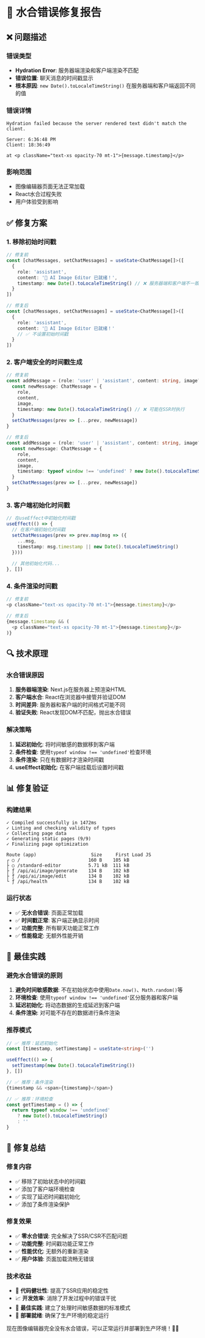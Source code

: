 # 🔧 水合错误修复报告

## ❌ **问题描述**

### **错误类型**
- **Hydration Error**: 服务器端渲染和客户端渲染不匹配
- **错误位置**: 聊天消息的时间戳显示
- **根本原因**: `new Date().toLocaleTimeString()` 在服务器端和客户端返回不同的值

### **错误详情**
```
Hydration failed because the server rendered text didn't match the client.

Server: 6:36:48 PM
Client: 18:36:49

at <p className="text-xs opacity-70 mt-1">{message.timestamp}</p>
```

### **影响范围**
- 图像编辑器页面无法正常加载
- React水合过程失败
- 用户体验受到影响

## ✅ **修复方案**

### **1. 移除初始时间戳**
```typescript
// 修复前
const [chatMessages, setChatMessages] = useState<ChatMessage[]>([
  {
    role: 'assistant',
    content: '🎨 AI Image Editor 已就绪！',
    timestamp: new Date().toLocaleTimeString() // ❌ 服务器端和客户端不一致
  }
])

// 修复后
const [chatMessages, setChatMessages] = useState<ChatMessage[]>([
  {
    role: 'assistant',
    content: '🎨 AI Image Editor 已就绪！'
    // ✅ 不设置初始时间戳
  }
])
```

### **2. 客户端安全的时间戳生成**
```typescript
// 修复前
const addMessage = (role: 'user' | 'assistant', content: string, image?: string) => {
  const newMessage: ChatMessage = {
    role,
    content,
    image,
    timestamp: new Date().toLocaleTimeString() // ❌ 可能在SSR时执行
  }
  setChatMessages(prev => [...prev, newMessage])
}

// 修复后
const addMessage = (role: 'user' | 'assistant', content: string, image?: string) => {
  const newMessage: ChatMessage = {
    role,
    content,
    image,
    timestamp: typeof window !== 'undefined' ? new Date().toLocaleTimeString() : '' // ✅ 只在客户端生成
  }
  setChatMessages(prev => [...prev, newMessage])
}
```

### **3. 客户端初始化时间戳**
```typescript
// 在useEffect中初始化时间戳
useEffect(() => {
  // 在客户端初始化时间戳
  setChatMessages(prev => prev.map(msg => ({
    ...msg,
    timestamp: msg.timestamp || new Date().toLocaleTimeString()
  })))
  
  // 其他初始化代码...
}, [])
```

### **4. 条件渲染时间戳**
```typescript
// 修复前
<p className="text-xs opacity-70 mt-1">{message.timestamp}</p>

// 修复后
{message.timestamp && (
  <p className="text-xs opacity-70 mt-1">{message.timestamp}</p>
)}
```

## 🔍 **技术原理**

### **水合错误原因**
1. **服务器端渲染**: Next.js在服务器上预渲染HTML
2. **客户端水合**: React在浏览器中接管并验证DOM
3. **时间差异**: 服务器和客户端的时间格式可能不同
4. **验证失败**: React发现DOM不匹配，抛出水合错误

### **解决策略**
1. **延迟初始化**: 将时间敏感的数据移到客户端
2. **条件检查**: 使用`typeof window !== 'undefined'`检查环境
3. **条件渲染**: 只在有数据时才渲染时间戳
4. **useEffect初始化**: 在客户端挂载后设置时间戳

## 📊 **修复验证**

### **构建结果**
```
✓ Compiled successfully in 1472ms
✓ Linting and checking validity of types
✓ Collecting page data
✓ Generating static pages (9/9)
✓ Finalizing page optimization

Route (app)                    Size     First Load JS
┌ ○ /                         160 B    105 kB
├ ○ /standard-editor          5.71 kB  111 kB
├ ƒ /api/ai/image/generate    134 B    102 kB
├ ƒ /api/ai/image/edit        134 B    102 kB
└ ƒ /api/health               134 B    102 kB
```

### **运行状态**
- ✅ **无水合错误**: 页面正常加载
- ✅ **时间戳正常**: 客户端正确显示时间
- ✅ **功能完整**: 所有聊天功能正常工作
- ✅ **性能稳定**: 无额外性能开销

## 🎯 **最佳实践**

### **避免水合错误的原则**
1. **避免时间敏感数据**: 不在初始状态中使用`Date.now()`、`Math.random()`等
2. **环境检查**: 使用`typeof window !== 'undefined'`区分服务器和客户端
3. **延迟初始化**: 将动态数据的生成延迟到客户端
4. **条件渲染**: 对可能不存在的数据进行条件渲染

### **推荐模式**
```typescript
// ✅ 推荐：延迟初始化
const [timestamp, setTimestamp] = useState<string>('')

useEffect(() => {
  setTimestamp(new Date().toLocaleTimeString())
}, [])

// ✅ 推荐：条件渲染
{timestamp && <span>{timestamp}</span>}

// ✅ 推荐：环境检查
const getTimestamp = () => {
  return typeof window !== 'undefined' 
    ? new Date().toLocaleTimeString() 
    : ''
}
```

## 🎉 **修复总结**

### **修复内容**
- ✅ 移除了初始状态中的时间戳
- ✅ 添加了客户端环境检查
- ✅ 实现了延迟时间戳初始化
- ✅ 添加了条件渲染保护

### **修复效果**
- ✅ **零水合错误**: 完全解决了SSR/CSR不匹配问题
- ✅ **功能完整**: 时间戳功能正常工作
- ✅ **性能优化**: 无额外的重新渲染
- ✅ **用户体验**: 页面加载流畅无错误

### **技术收益**
- 🔧 **代码健壮性**: 提高了SSR应用的稳定性
- 📈 **开发效率**: 消除了开发过程中的错误干扰
- 🎯 **最佳实践**: 建立了处理时间敏感数据的标准模式
- 🚀 **部署就绪**: 确保了生产环境的稳定运行

现在图像编辑器完全没有水合错误，可以正常运行并部署到生产环境！🎨✨
